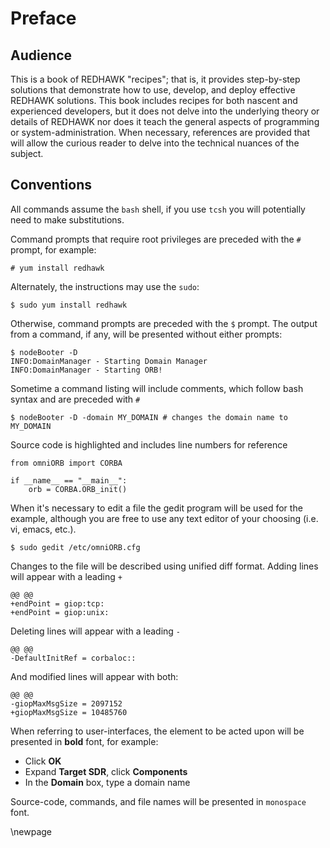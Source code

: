 Preface
=======

Audience
--------

This is a book of REDHAWK "recipes"; that is, it provides step-by-step
solutions that demonstrate how to use, develop, and deploy effective
REDHAWK solutions. This book includes recipes for both nascent and
experienced developers, but it does not delve into the underlying theory
or details of REDHAWK nor does it teach the general aspects of
programming or system-administration. When necessary, references are
provided that will allow the curious reader to delve into the technical
nuances of the subject.

Conventions
-----------

All commands assume the `bash` shell, if you use `tcsh` you will
potentially need to make substitutions.

Command prompts that require root privileges are preceded with the `#`
prompt, for example:

    # yum install redhawk

Alternately, the instructions may use the `sudo`:

    $ sudo yum install redhawk

Otherwise, command prompts are preceded with the `$` prompt. The output
from a command, if any, will be presented without either prompts:

    $ nodeBooter -D
    INFO:DomainManager - Starting Domain Manager
    INFO:DomainManager - Starting ORB!

Sometime a command listing will include comments, which follow bash
syntax and are preceded with `#`

    $ nodeBooter -D -domain MY_DOMAIN # changes the domain name to MY_DOMAIN

Source code is highlighted and includes line numbers for reference

~~~~ {.python .numberLines}
from omniORB import CORBA

if __name__ == "__main__":
    orb = CORBA.ORB_init()
~~~~

When it's necessary to edit a file the gedit program will be used for
the example, although you are free to use any text editor of your
choosing (i.e. vi, emacs, etc.).

    $ sudo gedit /etc/omniORB.cfg

Changes to the file will be described using unified diff format. Adding
lines will appear with a leading `+`

~~~~ {.diff}
@@ @@
+endPoint = giop:tcp:
+endPoint = giop:unix:
~~~~

Deleting lines will appear with a leading `-`

~~~~ {.diff}
@@ @@
-DefaultInitRef = corbaloc::
~~~~

And modified lines will appear with both:

~~~~ {.diff}
@@ @@
-giopMaxMsgSize = 2097152
+giopMaxMsgSize = 10485760
~~~~

When referring to user-interfaces, the element to be acted upon will be
presented in **bold** font, for example:

-   Click **OK**
-   Expand **Target SDR**, click **Components**
-   In the **Domain** box, type a domain name

Source-code, commands, and file names will be presented in `monospace`
font.

\newpage
